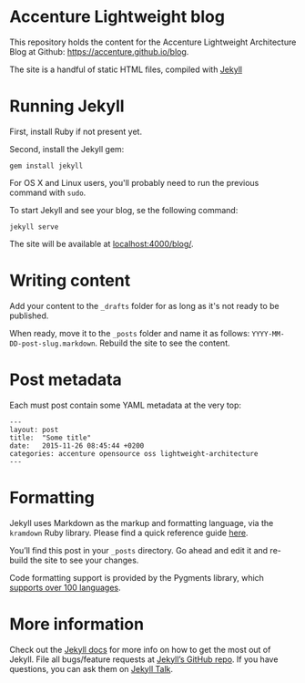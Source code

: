 Accenture Lightweight blog
==========================
This repository holds the content for the Accenture Lightweight Architecture Blog at Github: https://accenture.github.io/blog.

The site is a handful of static HTML files, compiled with [Jekyll](http://jekyllrb.com)

Running Jekyll
==============
First, install Ruby if not present yet.

Second, install the Jekyll gem:

```
gem install jekyll
```

For OS X and Linux users, you'll probably need to run the previous command with `sudo`.

To start Jekyll and see your blog, se the following command:

```
jekyll serve  
```

The site will be available at [localhost:4000/blog/](http://localhost:4000/blog/).

Writing content
===============
Add your content to the `_drafts` folder for as long as it's not ready to be published. 

When ready, move it to the `_posts` folder and name it as follows: `YYYY-MM-DD-post-slug.markdown`. Rebuild the site to see the content.

Post metadata
=============
Each must post contain some YAML metadata at the very top:

```
---
layout: post
title:  "Some title"
date:   2015-11-26 08:45:44 +0200
categories: accenture opensource oss lightweight-architecture
---
```

Formatting
==========
Jekyll uses Markdown as the markup and formatting language, via the `kramdown` Ruby library. Please find a quick reference guide [here](http://kramdown.gettalong.org/quickref.html).

You’ll find this post in your `_posts` directory. Go ahead and edit it and re-build the site to see your changes. 

Code formatting support is provided by the Pygments library, which [supports over 100 languages](http://pygments.org/languages/).

More information
================
Check out the [Jekyll docs](http://jekyllrb.com/docs/home) for more info on how to get the most out of Jekyll. File all bugs/feature requests at [Jekyll’s GitHub repo](https://github.com/jekyll/jekyll). If you have questions, you can ask them on [Jekyll Talk](https://talk.jekyllrb.com/).